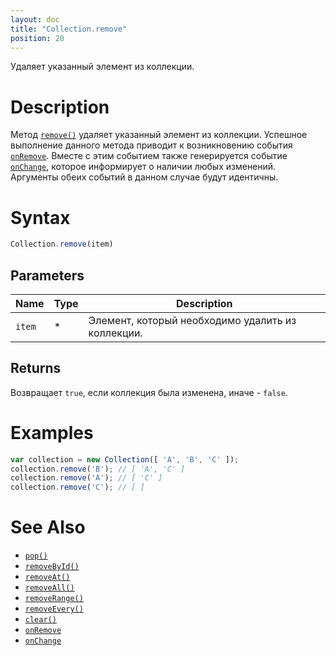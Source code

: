 ```yaml
---
layout: doc
title: "Collection.remove"
position: 20
---
```


Удаляет указанный элемент из коллекции.

# Description

Метод [`remove()`](../Collection.remove/) удаляет указанный элемент из коллекции. Успешное
выполнение данного метода приводит к возникновению события [`onRemove`](../Collection.onRemove/).
Вместе с этим событием также генерируется событие [`onChange`](../Collection.onChange/), которое
информирует о наличии любых изменений. Аргументы обеих событий в данном случае будут идентичны.

# Syntax

```js
Collection.remove(item)
```

## Parameters

|Name|Type|Description|
|----|----|-----------|
|`item`|&#42;|Элемент, который необходимо удалить из коллекции.|

## Returns

Возвращает `true`, если коллекция была изменена, иначе - `false`.

# Examples

```js
var collection = new Collection([ 'A', 'B', 'C' ]);
collection.remove('B'); // [ 'A', 'C' ]
collection.remove('A'); // [ 'C' ]
collection.remove('C'); // [ ]
```

# See Also

* [`pop()`](../Collection.pop/)
* [`removeById()`](../Collection.removeById/)
* [`removeAt()`](../Collection.removeAt/)
* [`removeAll()`](../Collection.removeAll/)
* [`removeRange()`](../Collection.removeRange/)
* [`removeEvery()`](../Collection.removeEvery/)
* [`clear()`](../Collection.clear/)
* [`onRemove`](../Collection.onRemove/)
* [`onChange`](../Collection.onChange/)
